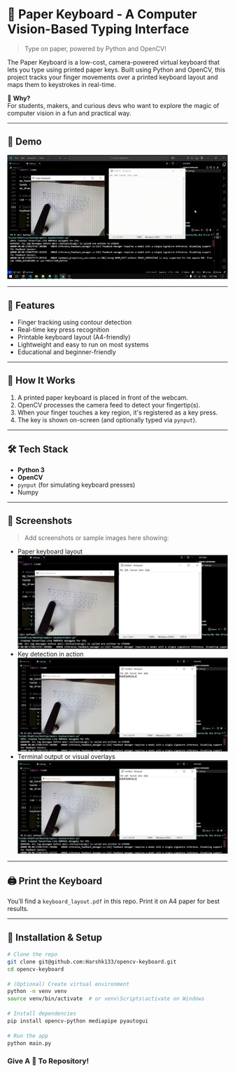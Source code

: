 # 🧻 Paper Keyboard - A Computer Vision-Based Typing Interface

> Type on paper, powered by Python and OpenCV!

The Paper Keyboard is a low-cost, camera-powered virtual keyboard that lets you type using printed paper keys. Built using Python and OpenCV, this project tracks your finger movements over a printed keyboard layout and maps them to keystrokes in real-time.

🎯 **Why?**  
For students, makers, and curious devs who want to explore the magic of computer vision in a fun and practical way.

---

## 🎥 Demo

![Demo](media/demo.gif)

---

## 🚀 Features

- Finger tracking using contour detection
- Real-time key press recognition
- Printable keyboard layout (A4-friendly)
- Lightweight and easy to run on most systems
- Educational and beginner-friendly

---

## 🧠 How It Works

1. A printed paper keyboard is placed in front of the webcam.
2. OpenCV processes the camera feed to detect your fingertip(s).
3. When your finger touches a key region, it's registered as a key press.
4. The key is shown on-screen (and optionally typed via `pynput`).

---

## 🛠️ Tech Stack

- **Python 3**
- **OpenCV**
- `pynput` (for simulating keyboard presses)
- Numpy

---

## 📸 Screenshots
> Add screenshots or sample images here showing:
- Paper keyboard layout
![Paper Keyboard Interface](media/photo1.jpg)
- Key detection in action
![Paper Keyboard Interface](media/photo2.jpg)
- Terminal output or visual overlays
![Paper Keyboard Interface](media/photo2.jpg)



---

## 🖨️ Print the Keyboard

You’ll find a `keyboard_layout.pdf` in this repo. Print it on A4 paper for best results.

---

## 🔧 Installation & Setup

```bash
# Clone the repo
git clone git@github.com:Harshk133/opencv-keyboard.git
cd opencv-keyboard

# (Optional) Create virtual environment
python -m venv venv
source venv/bin/activate  # or venv\Scripts\activate on Windows

# Install dependencies
pip install opencv-python mediapipe pyautogui

# Run the app
python main.py
```

### Give A 🌟 To Repository!

